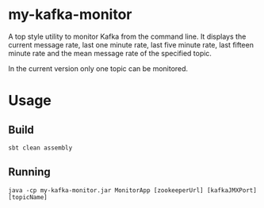 # my-kafka-monitor
A top style utility to monitor Kafka from the command line. It displays the current message rate, last one minute rate,
last five minute rate, last fifteen minute rate and the mean message rate of the specified topic.

In the current version only one topic can be monitored.

# Usage
## Build
`sbt clean assembly`

## Running
`java -cp my-kafka-monitor.jar MonitorApp [zookeeperUrl] [kafkaJMXPort] [topicName]`
